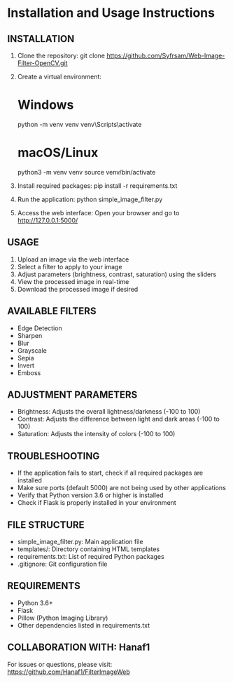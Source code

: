 Installation and Usage Instructions
=================================================

INSTALLATION
-----------

1. Clone the repository:
   git clone https://github.com/Syfrsam/Web-Image-Filter-OpenCV.git

2. Create a virtual environment:
   # Windows
   python -m venv venv
   venv\Scripts\activate

   # macOS/Linux
   python3 -m venv venv
   source venv/bin/activate

3. Install required packages:
   pip install -r requirements.txt

4. Run the application:
   python simple_image_filter.py

5. Access the web interface:
   Open your browser and go to http://127.0.0.1:5000/


USAGE
-----

1. Upload an image via the web interface
2. Select a filter to apply to your image
3. Adjust parameters (brightness, contrast, saturation) using the sliders
4. View the processed image in real-time
5. Download the processed image if desired


AVAILABLE FILTERS
----------------

- Edge Detection
- Sharpen
- Blur
- Grayscale
- Sepia
- Invert
- Emboss


ADJUSTMENT PARAMETERS
-------------------

- Brightness: Adjusts the overall lightness/darkness (-100 to 100)
- Contrast: Adjusts the difference between light and dark areas (-100 to 100)
- Saturation: Adjusts the intensity of colors (-100 to 100)


TROUBLESHOOTING
--------------

- If the application fails to start, check if all required packages are installed
- Make sure ports (default 5000) are not being used by other applications
- Verify that Python version 3.6 or higher is installed
- Check if Flask is properly installed in your environment


FILE STRUCTURE
-------------

- simple_image_filter.py: Main application file
- templates/: Directory containing HTML templates
- requirements.txt: List of required Python packages
- .gitignore: Git configuration file


REQUIREMENTS
-----------

- Python 3.6+
- Flask
- Pillow (Python Imaging Library)
- Other dependencies listed in requirements.txt


COLLABORATION WITH: Hanaf1
-------
For issues or questions, please visit:
https://github.com/Hanaf1/FilterImageWeb
